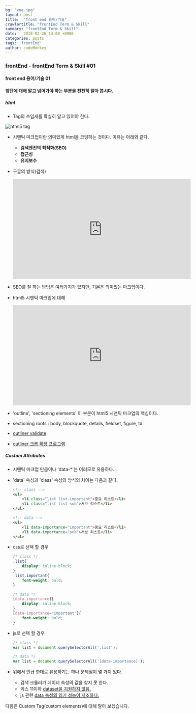 ```yaml
---
bg: "vue.jpg"
layout: post
title:  "front end 용어/기술"
crawlertitle: "frontEnd Term & Skill"
summary: "frontEnd Term & Skill"
date:   2018-02-26 14:00 +0900
categories: posts
tags: 'frontEnd'
author: codeMonkey
---
```


### frontEnd - frontEnd Term & Skill #01 ###

#### front end 용어/기술 01 ####
**앞단에 대해 알고 넘어가야 하는 부분을 천천히 알아 봅시다.**

##### html #####

- Tag의 쓰임새를 확실히 알고 있어야 한다. 

![html5 tag](/jsStudyBlog/assets/images/post/html5_tag.gif)
- 시맨틱 마크업이란 의미있게 html을 코딩하는 것이다. 이유는 아래와 같다.
	- **검색엔진의 최적화(SEO)** 
	- **접근성**
	- **유지보수**

- 구글의 방식(검색)
	<iframe width="560" height="315" src="https://www.youtube.com/embed/BNHR6IQJGZs" frameborder="0" allow="autoplay; encrypted-media" allowfullscreen></iframe>
- SEO를 잘 하는 방법은 여러가지가 있지만, 기본은 의미있는 마크업이다.
- html5 시맨틱 마크업에 대해
	<iframe width="560" height="315" src="https://www.youtube.com/embed/BJq2fPFpqW8" frameborder="0" allow="autoplay; encrypted-media" allowfullscreen></iframe>
- 'outline', 'sectioning elements' 이 부분이 html5 시맨틱 마크업의 핵심이다.
- sectioning roots : body, blockquote, details, fieldset, figure, td
- [outliner validate](https://gsnedders.html5.org/outliner/)
- [outliner 크롬 확장 프로그램](https://chrome.google.com/webstore/detail/html5-outliner/afoibpobokebhgfnknfndkgemglggomo?hl=ko)

##### Custom Attributes #####

- 시맨틱 마크업 만큼이나 'data-*'는 여러모로 유용하다.
- 'data' 속성과 'class' 속성의 방식의 차이는 다음과 같다.
	``` html
	<!-- class -->
	<ul>
		<li class="list list-important">중요 리스트</li>
		<li class="list list-sub">서브 리스트</li>
	</ul>

	<!-- data -->
	<ul>
		<li data-importance="important">중요 리스트</li>
		<li data-importance="sub">서브 리스트</li>
	</ul>
	```

- css로 선택 할 경우
	``` css
	/* class */
	.list{
		display: inline-block;
	}
	.list.important{
		font-weight: bold;
	}

	/* data */
	[data-importance]{
		display: inline-block;
	}
	[data-importance='important']{
		font-weight: bold;
	}
	```
- js로 선택 할 경우
	``` javascript
	/* class */
	var list = document.querySelectorAll('.list');

	/* data */
	var list = document.querySelectorAll('[data-importance]');
	```

- 위에서 언급 한데로 유용하기는 하나 문제점이 몇 가지 있다.
	- 검색 크롤러가 데이터 속성의 값을 찾지 못 한다.
	- 익스 11이하 [dataset을 지원하지 않음.](https://caniuse.com/#feat=dataset)
	- js 관련 [data 속성의 읽기 성능이 저조하다.](https://jsperf.com/data-dataset)


다음은 Custom Tag(custom elements)에 대해 알아 보겠습니다.